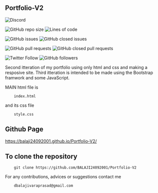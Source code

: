 ## Portfolio-V2



![Discord](https://img.shields.io/discord/845214293528150046?label=Discord&style=plastic)               


![GitHub repo size](https://img.shields.io/github/repo-size/BALAJI24092001/Portfolio-V2)           ![Lines of code](https://img.shields.io/tokei/lines/github/BALAJI24092001/Portfolio-V2)           


![GitHub issues](https://img.shields.io/github/issues/BALAJI24092001/Portfolio-V2)         ![GitHub closed issues](https://img.shields.io/github/issues-closed/BALAJI24092001/Portfolio-V2)           

![GitHub pull requests](https://img.shields.io/github/issues-pr/BALAJI24092001/Portfolio-V2)               ![GitHub closed pull requests](https://img.shields.io/github/issues-pr-closed-raw/BALAJI24092001/Portfolio-V2)


![Twitter Follow](https://img.shields.io/twitter/follow/BALAJIVARAPRAS9?style=social)           ![GitHub followers](https://img.shields.io/github/followers/BALAJI24092001?style=social)



Second itteration of my portfolio using only html and css and making a resposive site.
Third itteration is intended to be made using the Bootstrap framwork and some JavaScript.

MAIN html file is

        index.html

and its css file

        style.css


## Github Page

<a herf="https://balaji24092001.github.io/Portfolio-V2/">https://balaji24092001.github.io/Portfolio-V2/</a>

## To clone the repository

        git clone https://github.com/BALAJI24092001/Portfolio-V2

For any contributions, advices or suggestions contact me

        dbalajivaraprasad@gmail.com


